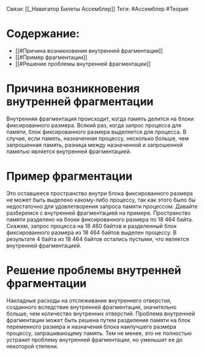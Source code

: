Связи: [[_Навигатор Билеты Ассемблер]]
Теги: #Ассемблер #Теория 

# Содержание:
- [[#Причина возникновения внутренней фрагментации]]
- [[#Пример фрагментации]]
- [[#Решение проблемы внутренней фрагментации]]

# Причина возникновения внутренней фрагментации

Внутренняя фрагментация происходит, когда память делится на блоки фиксированного размера. Всякий раз, когда запрос процесса для памяти, блок фиксированного размера выделяется для процесса. В случае, если память, назначенная процессу, несколько больше, чем запрошенная память, разница между назначенной и запрошенной памятью является внутренней фрагментацией.

# Пример фрагментации

Это оставшееся пространство внутри блока фиксированного размера не может быть выделено какому-либо процессу, так как этого было бы недостаточно для удовлетворения запроса памяти процессом. Давайте разберемся с внутренней фрагментацией на примере. Пространство памяти разделено на блоки фиксированного размера по 18 464 байта. Скажем, запрос процесса на 18 460 байтов и разделенный блок фиксированного размера из 18 464 байтов выделен процессу. В результате 4 байта из 18 464 байтов остались пустыми, что является внутренней фрагментацией.

# Решение проблемы внутренней фрагментации

Накладные расходы на отслеживание внутреннего отверстия, созданного вследствие внутренней фрагментации, значительно больше, чем количество внутренних отверстий. Проблема внутренней фрагментации может быть решена путем разделения памяти на блок переменного размера и назначения блока наилучшего размера процессу, запрашивающему память. Тем не менее, это не полностью устранит проблему внутренней фрагментации, но уменьшит ее до некоторой степени.